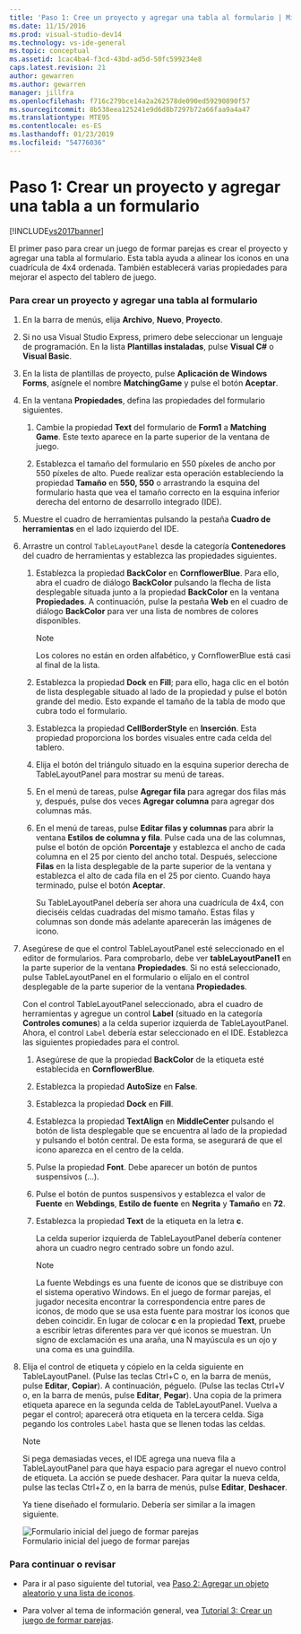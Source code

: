 ```yaml
---
title: 'Paso 1: Cree un proyecto y agregar una tabla al formulario | Microsoft Docs'
ms.date: 11/15/2016
ms.prod: visual-studio-dev14
ms.technology: vs-ide-general
ms.topic: conceptual
ms.assetid: 1cac4ba4-f3cd-43bd-ad5d-50fc599234e8
caps.latest.revision: 21
author: gewarren
ms.author: gewarren
manager: jillfra
ms.openlocfilehash: f716c279bce14a2a262578de090ed59290890f57
ms.sourcegitcommit: 8b538eea125241e9d6d8b7297b72a66faa9a4a47
ms.translationtype: MTE95
ms.contentlocale: es-ES
ms.lasthandoff: 01/23/2019
ms.locfileid: "54776036"
---
```

# <a name="step-1-create-a-project-and-add-a-table-to-your-form"></a>Paso 1: Crear un proyecto y agregar una tabla a un formulario
[!INCLUDE[vs2017banner](../includes/vs2017banner.md)]

El primer paso para crear un juego de formar parejas es crear el proyecto y agregar una tabla al formulario. Esta tabla ayuda a alinear los iconos en una cuadrícula de 4x4 ordenada. También establecerá varias propiedades para mejorar el aspecto del tablero de juego.  
  
### <a name="to-create-a-project-and-add-a-table-to-your-form"></a>Para crear un proyecto y agregar una tabla al formulario  
  
1. En la barra de menús, elija **Archivo**, **Nuevo**, **Proyecto**.  
  
2. Si no usa Visual Studio Express, primero debe seleccionar un lenguaje de programación. En la lista **Plantillas instaladas**, pulse **Visual C#** o **Visual Basic**.  
  
3. En la lista de plantillas de proyecto, pulse **Aplicación de Windows Forms**, asígnele el nombre **MatchingGame** y pulse el botón **Aceptar**.  
  
4. En la ventana **Propiedades**, defina las propiedades del formulario siguientes.  
  
   1.  Cambie la propiedad **Text** del formulario de **Form1** a **Matching Game**. Este texto aparece en la parte superior de la ventana de juego.  
  
   2.  Establezca el tamaño del formulario en 550 píxeles de ancho por 550 píxeles de alto. Puede realizar esta operación estableciendo la propiedad **Tamaño** en **550, 550** o arrastrando la esquina del formulario hasta que vea el tamaño correcto en la esquina inferior derecha del entorno de desarrollo integrado (IDE).  
  
5. Muestre el cuadro de herramientas pulsando la pestaña **Cuadro de herramientas** en el lado izquierdo del IDE.  
  
6. Arrastre un control `TableLayoutPanel` desde la categoría **Contenedores** del cuadro de herramientas y establezca las propiedades siguientes.  
  
   1. Establezca la propiedad **BackColor** en **CornflowerBlue**. Para ello, abra el cuadro de diálogo **BackColor** pulsando la flecha de lista desplegable situada junto a la propiedad **BackColor** en la ventana **Propiedades**.  A continuación, pulse la pestaña **Web** en el cuadro de diálogo **BackColor** para ver una lista de nombres de colores disponibles.  
  
      > [!NOTE]
      >  Los colores no están en orden alfabético, y CornflowerBlue está casi al final de la lista.  
  
   2. Establezca la propiedad **Dock** en **Fill**; para ello, haga clic en el botón de lista desplegable situado al lado de la propiedad y pulse el botón grande del medio. Esto expande el tamaño de la tabla de modo que cubra todo el formulario.  
  
   3. Establezca la propiedad **CellBorderStyle** en **Inserción**. Esta propiedad proporciona los bordes visuales entre cada celda del tablero.  
  
   4. Elija el botón del triángulo situado en la esquina superior derecha de TableLayoutPanel para mostrar su menú de tareas.  
  
   5. En el menú de tareas, pulse **Agregar fila** para agregar dos filas más y, después, pulse dos veces **Agregar columna** para agregar dos columnas más.  
  
   6. En el menú de tareas, pulse **Editar filas y columnas** para abrir la ventana **Estilos de columna y fila**. Pulse cada una de las columnas, pulse el botón de opción **Porcentaje** y establezca el ancho de cada columna en el 25 por ciento del ancho total. Después, seleccione **Filas** en la lista desplegable de la parte superior de la ventana y establezca el alto de cada fila en el 25 por ciento. Cuando haya terminado, pulse el botón **Aceptar**.  
  
      Su TableLayoutPanel debería ser ahora una cuadrícula de 4x4, con dieciséis celdas cuadradas del mismo tamaño. Estas filas y columnas son donde más adelante aparecerán las imágenes de icono.  
  
7. Asegúrese de que el control TableLayoutPanel esté seleccionado en el editor de formularios. Para comprobarlo, debe ver **tableLayoutPanel1** en la parte superior de la ventana **Propiedades**. Si no está seleccionado, pulse TableLayoutPanel en el formulario o elíjalo en el control desplegable de la parte superior de la ventana **Propiedades**.  
  
    Con el control TableLayoutPanel seleccionado, abra el cuadro de herramientas y agregue un control **Label** (situado en la categoría **Controles comunes**) a la celda superior izquierda de TableLayoutPanel. Ahora, el control `Label` debería estar seleccionado en el IDE. Establezca las siguientes propiedades para el control.  
  
   1.  Asegúrese de que la propiedad **BackColor** de la etiqueta esté establecida en **CornflowerBlue**.  
  
   2.  Establezca la propiedad **AutoSize** en **False**.  
  
   3.  Establezca la propiedad **Dock** en **Fill**.  
  
   4.  Establezca la propiedad **TextAlign** en **MiddleCenter** pulsando el botón de lista desplegable que se encuentra al lado de la propiedad y pulsando el botón central. De esta forma, se asegurará de que el icono aparezca en el centro de la celda.  
  
   5.  Pulse la propiedad **Font**. Debe aparecer un botón de puntos suspensivos (…).  
  
   6.  Pulse el botón de puntos suspensivos y establezca el valor de **Fuente** en **Webdings**, **Estilo de fuente** en **Negrita** y **Tamaño** en **72**.  
  
   7.  Establezca la propiedad **Text** de la etiqueta en la letra **c**.  
  
        La celda superior izquierda de TableLayoutPanel debería contener ahora un cuadro negro centrado sobre un fondo azul.  
  
       > [!NOTE]
       >  La fuente Webdings es una fuente de iconos que se distribuye con el sistema operativo Windows. En el juego de formar parejas, el jugador necesita encontrar la correspondencia entre pares de iconos, de modo que se usa esta fuente para mostrar los iconos que deben coincidir. En lugar de colocar **c** en la propiedad **Text**, pruebe a escribir letras diferentes para ver qué iconos se muestran. Un signo de exclamación es una araña, una N mayúscula es un ojo y una coma es una guindilla.  
  
8. Elija el control de etiqueta y cópielo en la celda siguiente en TableLayoutPanel. (Pulse las teclas Ctrl+C o, en la barra de menús, pulse **Editar**, **Copiar**). A continuación, péguelo. (Pulse las teclas Ctrl+V o, en la barra de menús, pulse **Editar**, **Pegar**). Una copia de la primera etiqueta aparece en la segunda celda de TableLayoutPanel. Vuelva a pegar el control; aparecerá otra etiqueta en la tercera celda. Siga pegando los controles `Label` hasta que se llenen todas las celdas.  
  
   > [!NOTE]
   >  Si pega demasiadas veces, el IDE agrega una nueva fila a TableLayoutPanel para que haya espacio para agregar el nuevo control de etiqueta. La acción se puede deshacer. Para quitar la nueva celda, pulse las teclas Ctrl+Z o, en la barra de menús, pulse **Editar**, **Deshacer**.  
  
    Ya tiene diseñado el formulario. Debería ser similar a la imagen siguiente.  
  
    ![Formulario inicial del juego de formar parejas](../ide/media/express-tut4step1.png "Express_Tut4Step1")  
   Formulario inicial del juego de formar parejas  
  
### <a name="to-continue-or-review"></a>Para continuar o revisar  
  
-   Para ir al paso siguiente del tutorial, vea [Paso 2: Agregar un objeto aleatorio y una lista de iconos](../ide/step-2-add-a-random-object-and-a-list-of-icons.md).  
  
-   Para volver al tema de información general, vea [Tutorial 3: Crear un juego de formar parejas](../ide/tutorial-3-create-a-matching-game.md).
